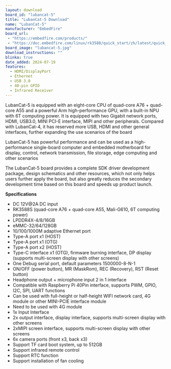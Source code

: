 ```yaml
---
layout: download
board_id: "lubancat-5"
title: "LubanCat-5 Download"
name: "LubanCat-5"
manufacturer: "EmbedFire"
board_url:
 - "https://embedfire.com/products/"
 - "https://doc.embedfire.com/linux/rk3588/quick_start/zh/latest/quick_start/lubancat/lubancat5.html"
board_image: "lubancat-5.jpg"
download_instructions: ""
blinka: true
date_added: 2024-07-19
features:
  - HDMI/DisplayPort
  - Ethernet
  - USB 3.0
  - 40-pin GPIO
  - Infrared Receiver
---
```


LubanCat-5 is equipped with an eight-core CPU of quad-core A76 + quad-core A55 and a powerful Arm high-performance GPU, with a built-in NPU with 6T computing power. It is equipped with two Gigabit network ports, HDMI, USB3.0, MINI PCI-E interface, MIPI and other peripherals. Compared with LubanCat-4, it has reserved more USB, HDMI and other general interfaces, further expanding the use scenarios of the board

LubanCat-5 has powerful performance and can be used as a high-performance single-board computer and embedded motherboard for display, control, network transmission, file storage, edge computing and other scenarios

The LubanCat-5 board provides a complete SDK driver development package, design schematics and other resources, which not only helps users further apply the board, but also greatly reduces the secondary development time based on this board and speeds up product launch.

**Specifications**
- DC 12V@2A DC input
- RK3588S (quad-core A76 + quad-core A55, Mali-G610, 6T computing power)
- LPDDR4X-4/8/16GB
- eMMC-32/64/128GB
- 10/100/1000M adaptive Ethernet port
- Type-A port x1 (HOST)
- Type-A port x1 (OTG)
- Type-A port x2 (HOST)
- Type-C interface x1 (OTG), firmware burning interface, DP display (supports multi-screen display with other screens)
- One Debug serial port, default parameters 1500000-8-N-1
- ON/OFF (power button), MR (MaskRom), REC (Recovery), RST (Reset button)
- Headphone output + microphone input 2 in 1 interface
- Compatible with Raspberry Pi 40Pin interface, supports PWM, GPIO, I2C, SPI, UART functions
- Can be used with full-height or half-height WIFI network card, 4G module or other MINI-PCIE interface module
- Need to be used with 4G module
- 1x Input Interface
- 2x output interface, display interface, supports multi-screen display with other screens
- 2xMIPI screen interface, supports multi-screen display with other screens
- 6x camera ports (front x3, back x3)
- Support TF card boot system, up to 512GB
- Support infrared remote control
- Support RTC function
- Support installation of fan cooling